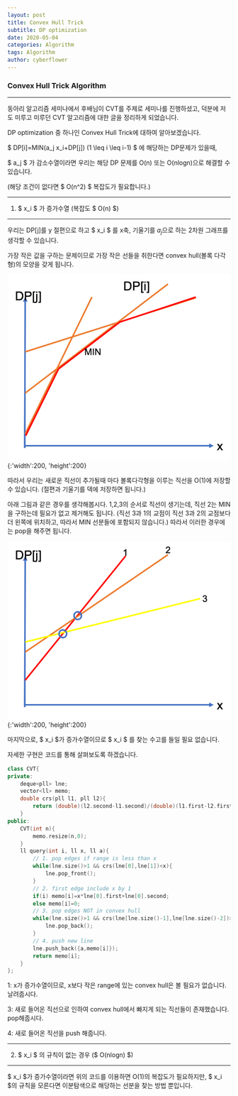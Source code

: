 ```yaml
---
layout: post
title: Convex Hull Trick
subtitle: DP optimization
date: 2020-05-04
categories: Algorithm
tags: Algorithm
author: cyberflower
---
```


### Convex Hull Trick Algorithm

---

동아리 알고리즘 세미나에서 후배님이 CVT를 주제로 세미나를 진행하셨고, 덕분에 저도 미루고 미루던 CVT 알고리즘에 대한 글을 정리하게 되었습니다.  

DP optimization 중 하나인 Convex Hull Trick에 대하여 알아보겠습니다.

$ DP[i]=MIN(a_j x_i+DP[j]) (1 \leq i \leq i-1) $ 에 해당하는 DP문제가 있을때,

$ a_j $ 가 감소수열이라면 우리는 해당 DP 문제를 O(n) 또는 O(nlogn)으로 해결할 수 있습니다.

(해당 조건이 없다면 $ O(n^2) $ 복잡도가 필요합니다.)

---

1. $ x_i $ 가 증가수열 (복잡도 $ O(n) $)

---

우리는 DP[j]를 y 절편으로 하고 $ x_i $ 를 x축, 기울기를 $a_j$으로 하는 2차원 그래프를 생각할 수 있습니다.

가장 작은 값을 구하는 문제이므로 가장 작은 선들을 취한다면 convex hull(볼록 다각형)의 모양을 갖게 됩니다.

![CHT](/img/2020-05-04-cht_1.png){:'width':200, 'height':200}

따라서 우리는 새로운 직선이 추가될때 마다 볼록다각형을 이루는 직선을 O(1)에 저장할 수 있습니다. (절편과 기울기를 덱에 저장하면 됩니다.)

아래 그림과 같은 경우를 생각해봅시다. 1,2,3의 순서로 직선이 생기는데, 직선 2는 MIN을 구하는데 필요가 없고 제거해도 됩니다. (직선 3과 1의 교점이 직선 3과 2의 교점보다 더 왼쪽에 위치하고, 따라서 MIN 선분들에 포함되지 않습니다.) 따라서 이러한 경우에는 pop을 해주면 됩니다.

![CHT](/img/2020-05-04-cht_2.png){:'width':200, 'height':200}

마지막으로, $ x_i $가 증가수열이므로 $ x_i $ 를 찾는 수고를 들일 필요 없습니다.

자세한 구현은 코드를 통해 살펴보도록 하겠습니다.

```cpp
class CVT{
private:
    deque<pll> lne;
    vector<ll> memo;
    double crs(pll l1, pll l2){
        return (double)(l2.second-l1.second)/(double)(l1.first-l2.first);
    }
public:
    CVT(int n){
        memo.resize(n,0);
    }
    ll query(int i, ll x, ll a){
        // 1. pop edges if range is less than x
        while(lne.size()>1 && crs(lne[0],lne[1])<x){
            lne.pop_front();
        }
        // 2. first edge include x by 1
        if(i) memo[i]=x*lne[0].first+lne[0].second;   
        else memo[i]=0;     
        // 3. pop edges NOT in convex hull
        while(lne.size()>1 && crs(lne[lne.size()-1],lne[lne.size()-2])>=crs(lne[lne.size()-1],{a,memo[i]})){
            lne.pop_back();
        }
        // 4. push new line
        lne.push_back({a,memo[i]});
        return memo[i];        
    }
};
```

1: x가 증가수열이므로, x보다 작은 range에 있는 convex hull은 볼 필요가 없습니다. 날려줍시다.

3: 새로 들어온 직선으로 인하여 convex hull에서 빠지게 되는 직선들이 존재했습니다. pop해줍시다.

4: 새로 들어온 직선을 push 해줍니다.

---

2. $ x_i $ 의 규칙이 없는 경우 ($ O(nlogn) $)

---

$ x_i $가 증가수열이라면 위의 코드를 이용하면 O(1)의 복잡도가 필요하지만, $ x_i $의 규칙을 모른다면 이분탐색으로 해당하는 선분을 찾는 방법 뿐입니다.
